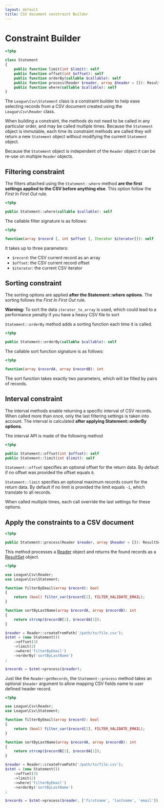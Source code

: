 ```yaml
---
layout: default
title: CSV document constraint Builder
---
```


# Constraint Builder

~~~php
<?php

class Statement
{
    public function limit(int $limit): self
    public function offset(int $offset): self
    public function orderBy(callable $callable): self
    public function process(Reader $reader, array $header = []): ResultSet
    public function where(callable $callable): self
}
~~~

The `League\Csv\Statement` class is a constraint builder to help ease selecting records from a CSV document created using the `League\Csv\Reader` class.

When building a constraint, the methods do not need to be called in any particular order, and may be called multiple times. Because the `Statement` object is immutable, each time its constraint methods are called they will return a new `Statement` object without modifying the current `Statement` object.

<p class="message-info">Because the <code>Statement</code> object is independent of the <code>Reader</code> object it can be re-use on multiple <code>Reader</code> objects.</p>

## Filtering constraint

The filters attached using the `Statement::where` method **are the first settings applied to the CSV before anything else**. This option follow the *First In First Out* rule.

~~~php
<?php

public Statement::where(callable $callable): self
~~~

The callable filter signature is as follows:

~~~php
<?php

function(array $record [, int $offset [, Iterator $iterator]]): self
~~~

It takes up to three parameters:

- `$record`: the CSV current record as an array
- `$offset`: the CSV current record offset
- `$iterator`: the current CSV iterator

## Sorting constraint

The sorting options are applied **after the Statement::where options**. The sorting follows the *First In First Out* rule.

<p class="message-warning"><strong>Warning:</strong> To sort the data <code>iterator_to_array</code> is used, which could lead to a performance penalty if you have a heavy CSV file to sort
</p>


`Statement::orderBy` method adds a sorting function each time it is called.

~~~php
<?php

public Statement::orderBy(callable $callable): self
~~~

The callable sort function signature is as follows:

~~~php
<?php

function(array $recordA, array $recordB): int
~~~

The sort function takes exactly two parameters, which will be filled by pairs of records.

## Interval constraint

The interval methods enable returning a specific interval of CSV records. When called more than once, only the last filtering settings is taken into account. The interval is calculated **after applying Statement::orderBy options**.

The interval API is made of the following method

~~~php
<?php

public Statement::offset(int $offset): self
public Statement::limit(int $limit): self
~~~

`Statement::offset` specifies an optional offset for the return data. By default if no offset was provided the offset equals `0`.

`Statement::limit` specifies an optional maximum records count for the return data. By default if no limit is provided the limit equals `-1`, which translate to all records.

<p class="message-notice">When called multiple times, each call override the last settings for these options.</p>

## Apply the constraints to a CSV document

~~~php
<?php

public Statement::process(Reader $reader, array $header = []): ResultSet
~~~

This method processes a [Reader](/9.0/reader/) object and returns the found records as a [ResultSet](/9.0/reader/resultset) object.

~~~php
<?php

use League\Csv\Reader;
use League\Csv\Statement;

function filterByEmail(array $record): bool
{
    return (bool) filter_var($record[2], FILTER_VALIDATE_EMAIL);
}

function sortByLastName(array $recordA, array $recordB): int
{
    return strcmp($recordB[1], $recordA[1]);
}

$reader = Reader::createFromPath('/path/to/file.csv');
$stmt = (new Statement())
    ->offset(3)
    ->limit(2)
    ->where('filterByEmail')
    ->orderBy('sortByLastName')
;

$records = $stmt->process($reader);
~~~

Just like the `Reader:getRecords`, the `Statement::process` method takes an optional `$header` argument to allow mapping CSV fields name to user defined header record.


~~~php
<?php

use League\Csv\Reader;
use League\Csv\Statement;

function filterByEmail(array $record): bool
{
    return (bool) filter_var($record[2], FILTER_VALIDATE_EMAIL);
}

function sortByLastName(array $recordA, array $recordB): int
{
    return strcmp($recordB[1], $recordA[1]);
}

$reader = Reader::createFromPath('/path/to/file.csv');
$stmt = (new Statement())
    ->offset(3)
    ->limit(2)
    ->where('filterByEmail')
    ->orderBy('sortByLastName')
;

$records = $stmt->process($reader, ['firstname', 'lastname', 'email']);
~~~
